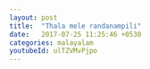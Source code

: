 ```yaml
---
layout: post
title:  "Thala mele randanampili"
date:   2017-07-25 11:25:46 +0530
categories: malayalam
youtubeId: ulTZVMvPjpo
---
```


